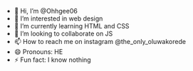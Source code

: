 - 👋 Hi, I’m @Ohhgee06
- 👀 I’m interested in web design
- 🌱 I’m currently learning HTML and CSS
- 💞️ I’m looking to collaborate on JS
- 📫 How to reach me on instagram @the_only_oluwakorede
- 😄 Pronouns: HE
- ⚡ Fun fact: I know nothing

<!---
Ohhgee06/Ohhgee06 is a ✨ special ✨ repository because its `README.md` (this file) appears on your GitHub profile.
You can click the Preview link to take a look at your changes.
--->
